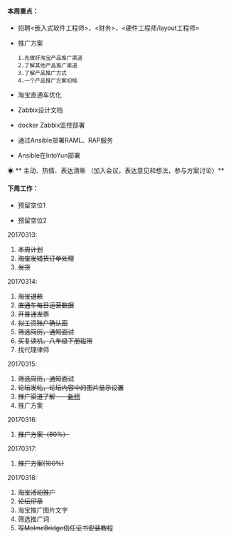 #### **本周重点：**

* 招聘&lt;嵌入式软件工程师&gt;，&lt;财务&gt;，&lt;硬件工程师/layout工程师&gt;

* 推广方案

  ```
  1.先做好淘宝产品推广渠道 
  2.了解其他产品推广渠道 
  3.了解产品推广方式 
  4.一个产品推广方案初稿
  ```

* 淘宝直通车优化

* Zabbix设计文档

* docker Zabbix监控部署

* 通过Ansible部署RAML、RAP服务

* Ansible在IntoYun部署

◉ ** 主动、热情、表达清晰 （加入会议，表达意见和想法，参与方案讨论）**

#### **下周工作：**

* 预留空位1

* 预留空位2

20170313:

1. ~~本周计划~~
2. ~~淘宝发错货订单处理~~
3. ~~发货~~

20170314:

1. ~~淘宝退款~~
2. ~~直通车每日运营数据~~
3. ~~开普通发票~~
4. ~~拟工资账户确认函~~
5. ~~筛选简历，通知面试~~
6. ~~买复读机、八年级下册磁带~~
7. 找代理律师

20170315:

1. ~~筛选简历，通知面试~~
2. ~~论坛发帖，论坛内容中的图片显示设置~~
3. ~~推广渠道了解——~~[~~新榜~~](http://www.newrank.cn)
4. 推广方案

20170316:

1. ~~推广方案（80%）~~

20170317:

1. ~~推广方案\(100%\)~~

20170318:

1. ~~淘宝活动推广~~
2. ~~论坛印章~~
3. 淘宝推广图片文字
4. 筛选推广词
5. ~~写MolmcBridge信任证书安装教程~~



